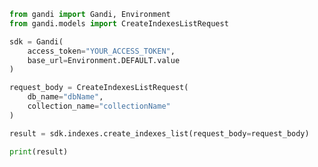 ```python
from gandi import Gandi, Environment
from gandi.models import CreateIndexesListRequest

sdk = Gandi(
    access_token="YOUR_ACCESS_TOKEN",
    base_url=Environment.DEFAULT.value
)

request_body = CreateIndexesListRequest(
    db_name="dbName",
    collection_name="collectionName"
)

result = sdk.indexes.create_indexes_list(request_body=request_body)

print(result)

```

<!-- This file was generated by liblab | https://liblab.com/ -->
